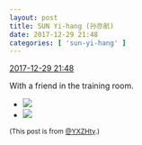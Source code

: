 ```yaml
---
layout: post
title: SUN Yi-hang (孙亦航)
date: 2017-12-29 21:48
categories: [ 'sun-yi-hang' ]
---
```


<div class="weibo-info">
  <a href="https://weibo.com/2565158051/FBW063buc">2017-12-29 21:48</a>
</div>

With a friend in the training room.

<!-- more -->

<ul class="weibo-pic-list-1">
  <li class="weibo-pic">
    <a href="https://wx1.sinaimg.cn/mw690/98e534a3gy1fmxz5rrfjej22kw3vcqv6.jpg"><img src="http://wx1.sinaimg.cn/thumb150/98e534a3gy1fmxz5rrfjej22kw3vcqv6.jpg" /></a>
  </li>
  <li class="weibo-pic">
    <a href="https://wx3.sinaimg.cn/mw690/98e534a3gy1fmxz5jttrhj22kw3vcnpg.jpg"><img src="http://wx3.sinaimg.cn/thumb150/98e534a3gy1fmxz5jttrhj22kw3vcnpg.jpg" /></a>
  </li>
</ul>

<small>(This post is from [@YXZHty](http://weibo.com/2565158051).)</small>

